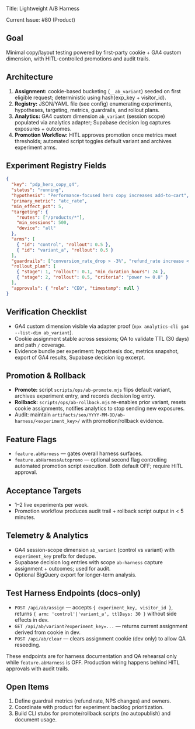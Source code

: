 Title: Lightweight A/B Harness

Current Issue: #80 (Product)

## Goal

Minimal copy/layout testing powered by first-party cookie + GA4 custom dimension, with HITL-controlled promotions and audit trails.

## Architecture

1. **Assignment:** cookie-based bucketing (`__ab_variant`) seeded on first eligible request; deterministic using hash(exp_key + visitor_id).
2. **Registry:** JSON/YAML file (see config) enumerating experiments, hypotheses, targeting, metrics, guardrails, and rollout plans.
3. **Analytics:** GA4 custom dimension `ab_variant` (session scope) populated via analytics adapter; Supabase decision log captures exposures + outcomes.
4. **Promotion Workflow:** HITL approves promotion once metrics meet thresholds; automated script toggles default variant and archives experiment arms.

## Experiment Registry Fields

```json
{
  "key": "pdp_hero_copy_q4",
  "status": "running",
  "hypothesis": "Performance-focused hero copy increases add-to-cart",
  "primary_metric": "atc_rate",
  "min_effect_pct": 5,
  "targeting": {
    "routes": ["/products/*"],
    "min_sessions": 500,
    "device": "all"
  },
  "arms": [
    { "id": "control", "rollout": 0.5 },
    { "id": "variant_a", "rollout": 0.5 }
  ],
  "guardrails": ["conversion_rate_drop > -3%", "refund_rate increase < 2%"],
  "rollout_plan": [
    { "stage": 1, "rollout": 0.1, "min_duration_hours": 24 },
    { "stage": 2, "rollout": 0.5, "criteria": "power >= 0.8" }
  ],
  "approvals": { "role": "CEO", "timestamp": null }
}
```

## Verification Checklist

- GA4 custom dimension visible via adapter proof (`npx analytics-cli ga4 --list-dim ab_variant`).
- Cookie assignment stable across sessions; QA to validate TTL (30 days) and path `/` coverage.
- Evidence bundle per experiment: hypothesis doc, metrics snapshot, export of GA4 results, Supabase decision log excerpt.

## Promotion & Rollback

- **Promote:** script `scripts/ops/ab-promote.mjs` flips default variant, archives experiment entry, and records decision log entry.
- **Rollback:** `scripts/ops/ab-rollback.mjs` re-enables prior variant, resets cookie assignments, notifies analytics to stop sending new exposures.
- Audit: maintain `artifacts/seo/YYYY-MM-DD/ab-harness/<experiment_key>/` with promotion/rollback evidence.

## Feature Flags

- `feature.abHarness` — gates overall harness surfaces.
- `feature.abHarnessAutopromo` — optional second flag controlling automated promotion script execution. Both default OFF; require HITL approval.

## Acceptance Targets

- 1–2 live experiments per week.
- Promotion workflow produces audit trail + rollback script output in < 5 minutes.

## Telemetry & Analytics

- GA4 session-scope dimension `ab_variant` (control vs variant) with `experiment_key` prefix for dedupe.
- Supabase decision log entries with scope `ab-harness` capture assignment + outcomes; used for audit.
- Optional BigQuery export for longer-term analysis.

## Test Harness Endpoints (docs-only)

- `POST /api/ab/assign` — accepts `{ experiment_key, visitor_id }`, returns `{ arm: 'control'|'variant_a', ttlDays: 30 }` without side effects in dev.
- `GET /api/ab/variant?experiment_key=...` — returns current assignment derived from cookie in dev.
- `POST /api/ab/clear` — clears assignment cookie (dev only) to allow QA reseeding.

These endpoints are for harness documentation and QA rehearsal only while `feature.abHarness` is OFF. Production wiring happens behind HITL approvals with audit trails.

## Open Items

1. Define guardrail metrics (refund rate, NPS changes) and owners.
2. Coordinate with product for experiment backlog prioritization.
3. Build CLI stubs for promote/rollback scripts (no autopublish) and document usage.
